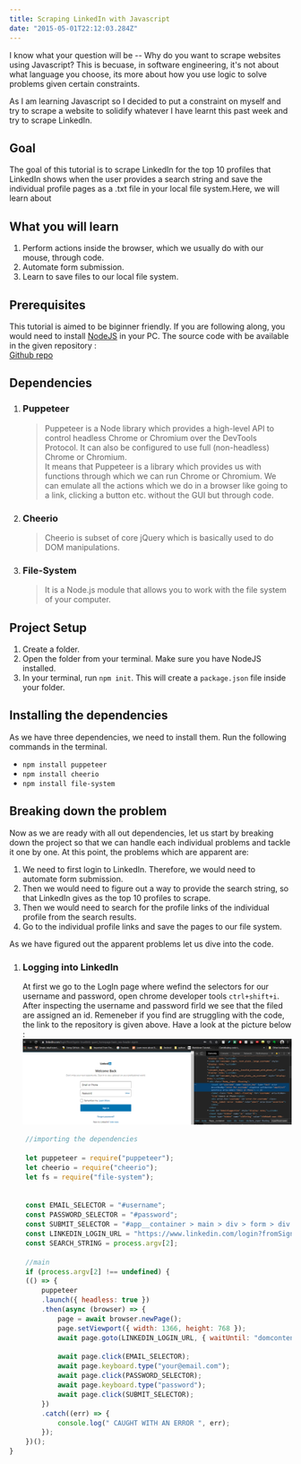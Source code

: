 ```yaml
---
title: Scraping LinkedIn with Javascript
date: "2015-05-01T22:12:03.284Z"
---
```

I know what your question will be -- Why do you want to scrape websites using Javascript? This is becuase, in software engineering, it's not about what language you choose, its more about how you use logic to solve problems given certain constraints.

As I am learning Javascript so I decided to put a constraint on myself and try to scrape a website to solidify whatever I have learnt this past week and try to scrape LinkedIn.

## Goal 
The goal of this tutorial is to scrape LinkedIn for the top 10 profiles that LinkedIn shows when the user provides a search string and save the individual profile pages as a .txt file in your local file system.Here, we will learn about</br>

## What you will learn
1. Perform actions inside the browser, which we usually do with our mouse, through code.
2. Automate form submission.
3. Learn to save files to our local file system.  


## Prerequisites
This tutorial is aimed to be biginner friendly. If you are following along, you would need to install [NodeJS](https://nodejs.org/en/) in your PC.
The source code with be available in the given repository :<br>
[Github repo](https://github.com/shanudjn/Web-Scraping-with-NodeJS)

## Dependencies
1. ### Puppeteer     
    > Puppeteer is a Node library which provides a high-level API to control headless Chrome or Chromium over the DevTools Protocol. It can also be configured to use full (non-headless) Chrome or Chromium.</br>
    > It means that Puppeteer is a library which provides us with functions through which we can run Chrome or Chromium. We can emulate all the actions which we do in a browser like going to a link, clicking a button etc. without the GUI but through code.  
2. ### Cheerio
    >Cheerio is subset of core jQuery which is basically used to do DOM manipulations.
3. ### File-System
    >It is a Node.js module that allows you to work with the file system of your computer.
## Project Setup
1.  Create a folder.
2. Open the folder from your terminal. Make sure you have NodeJS installed.
3. In your terminal, run  `npm init`. This will create a `package.json` file inside your folder.

## Installing the dependencies
As we have three dependencies, we need to install them. Run the following commands in the terminal.</br>
* `npm install puppeteer`
* `npm install cheerio`
* `npm install file-system`


## Breaking down the problem
Now as we are ready with all out dependencies, let us start by breaking down the project so that we can handle each individual problems and tackle it one by one. At this point, the problems which are apparent are:
1. We need to first login to LinkedIn. Therefore, we would need to automate form submission.
2. Then we would need to figure out a way to provide the search string, so that LinkedIn gives as the top 10 profiles to scrape.
3. Then we would need to search for the profile links of the individual profile from the search results.
4. Go to the individual profile links and save the pages to our file system.


As we have figured out the apparent problems let us dive into the code.

1. ### Logging into LinkedIn
    At first we go to the LogIn page where wefind the selectors for our username and password, open chrome developer tools `ctrl+shift+i`.
    After inspecting the username and password firld we see that the filed are assigned an id.
    Remeneber if you find are struggling with the code, the link to the repository is given above.
    Have a look at the picture below : </br>
    ![login screenshot](./login.png)


```js
    //importing the dependencies

    let puppeteer = require("puppeteer");
    let cheerio = require("cheerio");
    let fs = require("file-system");

    
    const EMAIL_SELECTOR = "#username";
    const PASSWORD_SELECTOR = "#password";
    const SUBMIT_SELECTOR = "#app__container > main > div > form > div.login__form_action_container > button";
    const LINKEDIN_LOGIN_URL = "https://www.linkedin.com/login?fromSignIn=true&trk=guest_homepage-basic_nav-header-signin";    
    const SEARCH_STRING = process.argv[2];
    
    //main
    if (process.argv[2] !== undefined) {
    (() => {
        puppeteer
        .launch({ headless: true })
        .then(async (browser) => {
            page = await browser.newPage();
            page.setViewport({ width: 1366, height: 768 });
            await page.goto(LINKEDIN_LOGIN_URL, { waitUntil: "domcontentloaded" });

            await page.click(EMAIL_SELECTOR);
            await page.keyboard.type("your@email.com");
            await page.click(PASSWORD_SELECTOR);
            await page.keyboard.type("password");
            await page.click(SUBMIT_SELECTOR);
        })
        .catch((err) => {
            console.log(" CAUGHT WITH AN ERROR ", err);
        });
    })();
}


```





















